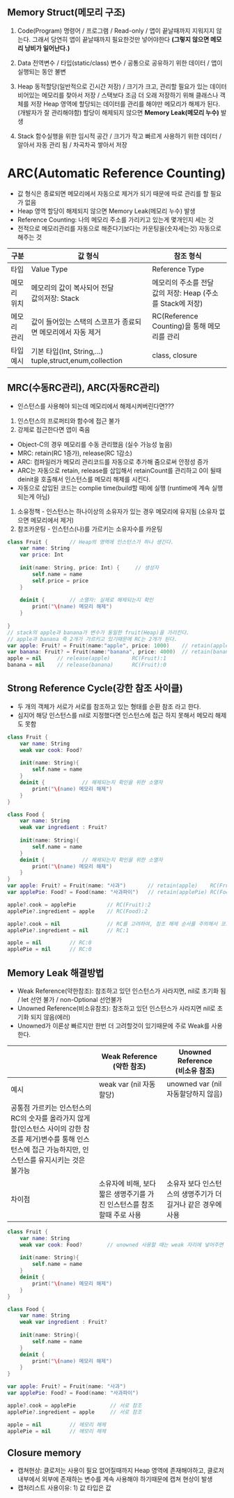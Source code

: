 ## Memory Struct(메모리 구조)
1. Code(Program)
명령어 / 프로그램 / Read-only / 앱이 끝날때까지 지워지지 않는다.
그래서 당연히 앱이 끝날때까지 필요한것만 넣어야한다 **(그렇지 않으면 메모리 낭비가 일어난다.)**

2. Data
전역변수 / 타입(static/class) 변수 / 공통으로 공유하기 위한 데이터 / 앱이 실행되는 동안 불변

3. Heap
동적할당(일반적으로 긴시간 저장) / 크기가 크고, 관리할 필요가 있는 데이터
비어있는 메모리를 찾아서 저장 / 스택보다 조금 더 오래 저장하기 위해 클래스나 객체를 저장
Heap 영역에 할당되는 데이터를 관리를 해야만 메모리가 해제가 된다.(개발자가 잘 관리해야함)
할당이 해제되지 않으면 **Memory Leak(메모리 누수)** 발생

4. Stack
함수실행을 위한 임시적 공간 / 크기가 작고 빠르게 사용하기 위한 데이터 / 알아서 자동 관리 됨 / 차곡차곡 쌓아서 저장



# ARC(Automatic Reference Counting)
- 값 형식은 종료되면 메모리에서 자동으로 제거가 되기 때문에 따로 관리를 할 필요가 없음
- Heap 영역 할당이 해제되지 않으면 Memory Leak(메모리 누수) 발생
- Reference Counting: 나의 메모리 주소를 가리키고 있는게 몇개인지 세는 것
- 전적으로 메모리관리를 자동으로 해준다기보다는 카운팅을(숫자세는것) 자동으로 해주는 것

|구분|값 형식|참조 형식|
|---|-----|-----|
|타입|Value Type|Reference Type|
|메모리 위치|메모리의 값이 복사되어 전달</br>값의저장: Stack|메모리의 주소를 전달</br>  값의 저장: Heap (주소를 Stack에 저장)|
|메모리 관리|값이 들어있는 스택의 스코프가 종료되면 메모리에서 자동 제거|RC(Reference Counting)을 통해 메모리를 관리|
|타입 예시|기본 타입(Int, String,...)</br> tuple,struct,enum,collection|class, closure|

## MRC(수동RC관리), ARC(자동RC관리)
- 인스턴스를 사용해야 되는데 메모리에서 해제시켜버린다면???
1) 인스턴스의 프로퍼티와 함수에 접근 불가
2) 강제로 접근한다면 앱이 죽음
- Object-C의 경우 메모리를 수동 관리했음 (실수 가능성 높음)
- MRC: retain(RC 1증가), release(RC 1감소)
- ARC: 컴파일러가 메모리 관리코드를 자동으로 추가해 줌으로써 안정성 증가
- ARC는 자동으로 retain, release를 삽입해서 retainCount를 관리하고 0이 될때 deinit을 호출해서 인스턴스를 메모리 해제를 시킨다.
- 자동으로 삽입된 코드는 complie time(build할 때)에 실행 (runtime에 계속 실행되는게 아님)
1. 소유정책 - 인스턴스는 하나이상의 소유자가 있는 경우 메모리에 유지됨 (소유자 없으면 메모리에서 제거)
2. 참조카운팅 - 인스턴스(나)를 가르키는 소유자수를 카운팅
```swift
class Fruit {       // Heap의 영역에 인스턴스가 하나 생긴다.
    var name: String
    var price: Int
    
    init(name: String, price: Int) {     // 생성자
        self.name = name
        self.price = price
    }
    
    deinit {        // 소멸자: 실제로 해제되는지 확인
        print("\(name) 메모리 해제")
    }
    
}
// stack의 apple과 banana가 변수가 동일한 fruit(Heap)을 가리킨다.
// apple과 banana 즉 2개가 가르키고 있기때문에 RC는 2개가 된다.
var apple: Fruit? = Fruit(name:"apple", price: 1000)    // retain(apple)    RC(Fruit):1
var banana: Fruit? = Fruit(name:"banana", price: 4000)  // retain(banana)    RC(Fruit):2
apple = nil     // release(apple)       RC(Fruit):1
banana = nil    // release(banana)      RC(Fruit):0
```


## Strong Reference Cycle(강한 참조 사이클)
- 두 개의 객체가 서로가 서로를 참조하고 있는 형태를 순환 참조 라고 한다.
- 심지어 해당 인스턴스를 nil로 지정했다면 인스턴스에 접근 하지 못해서 메모리 해제도 못함
```swift
class Fruit {
    var name: String
    weak var cook: Food?
    
    init(name: String){
        self.name = name
    }
    deinit {            // 해제되는지 확인을 위한 소멸자
        print("\(name) 메모리 해제")
    }
}

class Food {
    var name: String
    weak var ingredient : Fruit?
    
    init(name: String){
        self.name = name
    }
    deinit {            // 해제되는지 확인을 위한 소멸자
        print("\(name) 메모리 해제")
    }
}
var apple: Fruit? = Fruit(name: "사과")       // retain(apple)    RC(Fruit):1
var applePie: Food? = Food(name: "사과파이")   // retain(applePie) RC(Food):1

apple?.cook = applePie          // RC(Fruit):2      
applePie?.ingredient = apple    // RC(Food):2

apple?.cook = nil               // RC를 고려하여, 참조 해제 순서를 주의해서 코드를 작성
applePie?.ingredient = nil      // RC:1

apple = nil         // RC:0
applePie = nil      // RC:0
```

## Memory Leak 해결방법
- Weak Reference(약한참조): 참조하고 있던 인스턴스가 사라지면, nil로 초기화 됨 / let 선언 불가 / non-Optional 선언불가
- Unowned Reference(비소유참조): 참조하고 있던 인스턴스가 사라지면 nil로 초기화 되지 않음(에러)
- Unowned가 이론상 빠르지만 한번 더 고려할것이 있기때문에 주로 Weak를 사용한다.

||Weak Reference</br>(약한 참조)|Unowned Reference</br>(비소유 참조)|
|---|-----|-----|
|예시|weak var (nil 자동할당)|unowned var (nil 자동할당하지 않음)|
|공통점 가르키는 인스턴스의 RC의 숫자를 올라가지 않게 함(인스턴스 사이의 강한 참조를 제거)변수를 통해 인스턴스에 접근 가능하지만, 인스턴스를 유지시키는 것은 불가능|
|차이점|소유자에 비해, 보다 짧은 생명주기를 가진 인스턴스를 참조할때 주로 사용|소유자 보다 인스턴스의 생명주기가 더 길거나 같은 경우에 사용|

```swift
class Fruit {
    var name: String
    weak var cook: Food?        // unowned 사용할 때는 weak 자리에 넣어주면 된다.
    
    init(name: String){
        self.name = name
    }
    deinit {
        print("\(name) 메모리 해제")
    }
}

class Food {
    var name: String
    weak var ingredient : Fruit?
    
    init(name: String){
        self.name = name
    }
    deinit {
        print("\(name) 메모리 해제")
    }
}

var apple: Fruit? = Fruit(name: "사과")
var applePie: Food? = Food(name: "사과파이")

apple?.cook = applePie           // 서로 참조
applePie?.ingredient = apple     // 서로 참조

apple = nil         // 메모리 해제 
applePie = nil      // 메모리 해제
```

## Closure memory
- 캡쳐현상: 클로저는 사용이 필요 없어질때까지 Heap 영역에 존재해야하고, 클로저 내부에서 외부에 존재하는 변수를 계속 사용해야 하기때문에 캡쳐 현상이 발생
- 캡처리스트 사용이유: 1) 값 타입은 값
